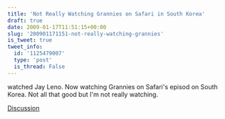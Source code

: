 ```yaml
---
title: 'Not Really Watching Grannies on Safari in South Korea'
draft: true
date: 2009-01-17T11:51:15+00:00
slug: '200901171151-not-really-watching-grannies'
is_tweet: true
tweet_info:
  id: '1125479007'
  type: 'post'
  is_thread: False
---
```




watched Jay Leno. Now watching Grannies on Safari's episod on South Korea. Not all that good but I'm not really watching.

[Discussion](https://x.com/sytelus/status/1125479007)
